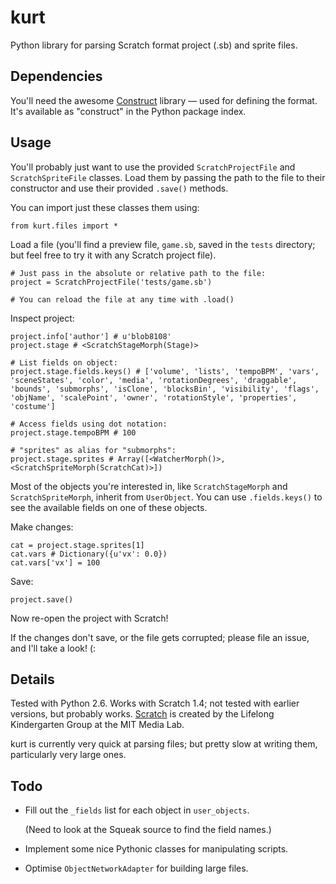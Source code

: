 
# kurt

Python library for parsing Scratch format project (.sb) and sprite files.

## Dependencies

You'll need the awesome [Construct](http://construct.wikispaces.com/) library — used for defining the format. It's available as "construct" in the Python package index.


## Usage

You'll probably just want to use the provided `ScratchProjectFile` and `ScratchSpriteFile` classes. Load them by passing the path to the file to their constructor and use their provided `.save()` methods.

You can import just these classes them using:

    from kurt.files import *

Load a file (you'll find a preview file, `game.sb`, saved in the `tests` directory; but feel free to try it with any Scratch project file).

	# Just pass in the absolute or relative path to the file:
	project = ScratchProjectFile('tests/game.sb')
	
    # You can reload the file at any time with .load()
    
Inspect project:

    project.info['author'] # u'blob8108'
    project.stage # <ScratchStageMorph(Stage)>
    
    # List fields on object:
    project.stage.fields.keys() # ['volume', 'lists', 'tempoBPM', 'vars', 'sceneStates', 'color', 'media', 'rotationDegrees', 'draggable', 'bounds', 'submorphs', 'isClone', 'blocksBin', 'visibility', 'flags', 'objName', 'scalePoint', 'owner', 'rotationStyle', 'properties', 'costume']
    
    # Access fields using dot notation:
    project.stage.tempoBPM # 100
    
    # "sprites" as alias for "submorphs":
    project.stage.sprites # Array([<WatcherMorph()>, <ScratchSpriteMorph(ScratchCat)>])

Most of the objects you're interested in, like `ScratchStageMorph` and `ScratchSpriteMorph`, inherit from `UserObject`. You can 
use `.fields.keys()` to see the available fields on one of these objects.
    
Make changes:

    cat = project.stage.sprites[1]
    cat.vars # Dictionary({u'vx': 0.0})
    cat.vars['vx'] = 100
    
Save:

    project.save()

Now re-open the project with Scratch!

If the changes don't save, or the file gets corrupted; please file an issue, and I'll take a look! (:

## Details

Tested with Python 2.6.
Works with Scratch 1.4; not tested with earlier versions, but probably works.
[Scratch](http://scratch.mit.edu/) is created by the Lifelong Kindergarten Group at the MIT Media Lab.

kurt is currently very quick at parsing files; but pretty slow at writing them, particularly very large ones.

## Todo

- Fill out the `_fields` list for each object in `user_objects`.
	
	(Need to look at the Squeak source to find the field names.)

- Implement some nice Pythonic classes for manipulating scripts.
- Optimise `ObjectNetworkAdapter` for building large files.
